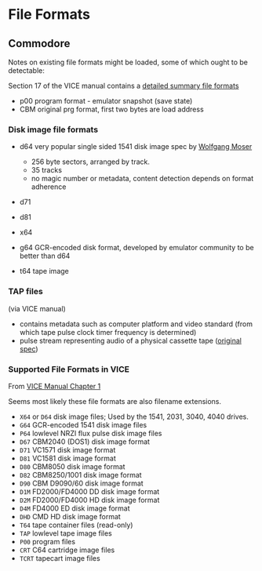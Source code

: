 # File Formats

## Commodore

Notes on existing file formats might be loaded, some of which ought to be detectable:

Section 17 of the VICE manual contains a [detailed summary file formats](https://vice-emu.sourceforge.io/vice_17.html)

* p00 program format - emulator snapshot (save state)
* CBM original prg format, first two bytes are load address

### Disk image file formats

* d64 very popular single sided 1541 disk image spec by [Wolfgang Moser](http://unusedino.de/ec64/technical/formats/d64.html)
  * 256 byte sectors, arranged by track.
  * 35 tracks
  * no magic number or metadata, content detection depends on format adherence
* d71 
* d81
* x64
* g64 GCR-encoded disk format, developed by emulator community to be better than d64
 
* t64 tape image

### TAP files

(via VICE manual)

* contains metadata such as computer platform and video standard (from which tape pulse clock
timer frequency is determined)
* pulse stream representing audio of a physical cassette tape ([original spec](https://ist.uwaterloo.ca/~schepers/formats/TAP.TXT))

### Supported File Formats in VICE

From [VICE Manual Chapter 1](https://vice-emu.sourceforge.io/vice_toc.html#TOC43)

Seems most likely these file formats are also filename extensions.

* `X64` or `D64` disk image files; Used by the 1541, 2031, 3040, 4040 drives.
* `G64` GCR-encoded 1541 disk image files
* `P64` lowlevel NRZI flux pulse disk image files
* `D67` CBM2040 (DOS1) disk image format
* `D71` VC1571 disk image format
* `D81` VC1581 disk image format
* `D80` CBM8050 disk image format
* `D82` CBM8250/1001 disk image format
* `D90` CBM D9090/60 disk image format
* `D1M` FD2000/FD4000 DD disk image format
* `D2M` FD2000/FD4000 HD disk image format
* `D4M` FD4000 ED disk image format
* `DHD` CMD HD disk image format
* `T64` tape container files (read-only)
* `TAP` lowlevel tape image files
* `P00` program files
* `CRT` C64 cartridge image files
* `TCRT` tapecart image files